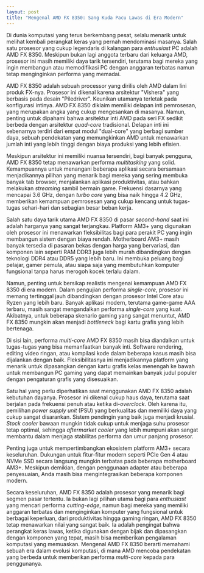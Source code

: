 ```yaml
---
layout: post
title: "Mengenal AMD FX 8350: Sang Kuda Pacu Lawas di Era Modern"
---
```


Di dunia komputasi yang terus berkembang pesat, selalu menarik untuk melihat kembali perangkat keras yang pernah mendominasi masanya. Salah satu prosesor yang cukup legendaris di kalangan para *enthusiast* PC adalah AMD FX 8350. Meskipun bukan lagi anggota terbaru dari keluarga AMD, prosesor ini masih memiliki daya tarik tersendiri, terutama bagi mereka yang ingin membangun atau memodifikasi PC dengan anggaran terbatas namun tetap menginginkan performa yang memadai.

AMD FX 8350 adalah sebuah processor yang dirilis oleh AMD dalam lini produk FX-nya. Prosesor ini dikenal karena arsitektur "Vishera" yang berbasis pada desain "Piledriver". Keunikan utamanya terletak pada konfigurasi intinya. AMD FX 8350 diklaim memiliki delapan inti pemrosesan, yang merupakan angka yang cukup mengesankan di masanya. Namun, penting untuk dipahami bahwa arsitektur inti AMD pada seri FX sedikit berbeda dengan arsitektur *quad-core* tradisional. Delapan inti ini sebenarnya terdiri dari empat modul "dual-core" yang berbagi sumber daya, sebuah pendekatan yang memungkinkan AMD untuk menawarkan jumlah inti yang lebih tinggi dengan biaya produksi yang lebih efisien.

Meskipun arsitektur ini memiliki nuansa tersendiri, bagi banyak pengguna, AMD FX 8350 tetap menawarkan performa *multitasking* yang solid. Kemampuannya untuk menangani beberapa aplikasi secara bersamaan menjadikannya pilihan yang menarik bagi mereka yang sering membuka banyak tab browser, menjalankan aplikasi produktivitas, atau bahkan melakukan *streaming* sambil bermain game. Frekuensi dasarnya yang mencapai 3.6 GHz, dengan *turbo core* yang bisa naik hingga 4.2 GHz, memberikan kemampuan pemrosesan yang cukup kencang untuk tugas-tugas sehari-hari dan sebagian besar beban kerja.

Salah satu daya tarik utama AMD FX 8350 di pasar *second-hand* saat ini adalah harganya yang sangat terjangkau. Platform AM3+ yang digunakan oleh prosesor ini menawarkan fleksibilitas bagi para perakit PC yang ingin membangun sistem dengan biaya rendah. Motherboard AM3+ masih banyak tersedia di pasaran bekas dengan harga yang bervariasi, dan komponen lain seperti RAM DDR3 juga lebih murah dibandingkan dengan teknologi DDR4 atau DDR5 yang lebih baru. Ini membuka peluang bagi pelajar, gamer pemula, atau siapa saja yang membutuhkan komputer fungsional tanpa harus merogoh kocek terlalu dalam.

Namun, penting untuk bersikap realistis mengenai kemampuan AMD FX 8350 di era modern. Dalam pengujian performa *single-core*, prosesor ini memang tertinggal jauh dibandingkan dengan prosesor Intel Core atau Ryzen yang lebih baru. Banyak aplikasi modern, terutama game-game AAA terbaru, masih sangat mengandalkan performa *single-core* yang kuat. Akibatnya, untuk beberapa skenario gaming yang sangat menuntut, AMD FX 8350 mungkin akan menjadi *bottleneck* bagi kartu grafis yang lebih bertenaga.

Di sisi lain, performa *multi-core* AMD FX 8350 masih bisa diandalkan untuk tugas-tugas yang bisa memanfaatkan banyak inti. Software rendering, editing video ringan, atau kompilasi kode dalam beberapa kasus masih bisa dijalankan dengan baik. Fleksibilitasnya ini menjadikannya platform yang menarik untuk dipasangkan dengan kartu grafis kelas menengah ke bawah untuk membangun PC gaming yang dapat memainkan banyak judul populer dengan pengaturan grafis yang disesuaikan.

Satu hal yang perlu diperhatikan saat menggunakan AMD FX 8350 adalah kebutuhan dayanya. Prosesor ini dikenal cukup haus daya, terutama saat berjalan pada frekuensi penuh atau ketika di-*overclock*. Oleh karena itu, pemilihan *power supply unit* (PSU) yang berkualitas dan memiliki daya yang cukup sangat disarankan. Sistem pendingin yang baik juga menjadi krusial. *Stock cooler* bawaan mungkin tidak cukup untuk menjaga suhu prosesor tetap optimal, sehingga *aftermarket cooler* yang lebih mumpuni akan sangat membantu dalam menjaga stabilitas performa dan umur panjang prosesor.

Penting juga untuk mempertimbangkan ekosistem platform AM3+ secara keseluruhan. Dukungan untuk fitur-fitur modern seperti PCIe Gen 4 atau NVMe SSD secara langsung mungkin terbatas pada beberapa motherboard AM3+. Meskipun demikian, dengan penggunaan adapter atau beberapa penyesuaian, Anda masih bisa mengintegrasikan beberapa komponen modern.

Secara keseluruhan, AMD FX 8350 adalah prosesor yang menarik bagi segmen pasar tertentu. Ia bukan lagi pilihan utama bagi para *enthusiast* yang mencari performa *cutting-edge*, namun bagi mereka yang memiliki anggaran terbatas dan menginginkan komputer yang fungsional untuk berbagai keperluan, dari produktivitas hingga gaming ringan, AMD FX 8350 tetap menawarkan nilai yang sangat baik. Ia adalah pengingat bahwa perangkat keras lawas, ketika digunakan dengan bijak dan dipasangkan dengan komponen yang tepat, masih bisa memberikan pengalaman komputasi yang memuaskan. Mengenal AMD FX 8350 berarti memahami sebuah era dalam evolusi komputasi, di mana AMD mencoba pendekatan yang berbeda untuk memberikan performa *multi-core* kepada para penggunanya.
